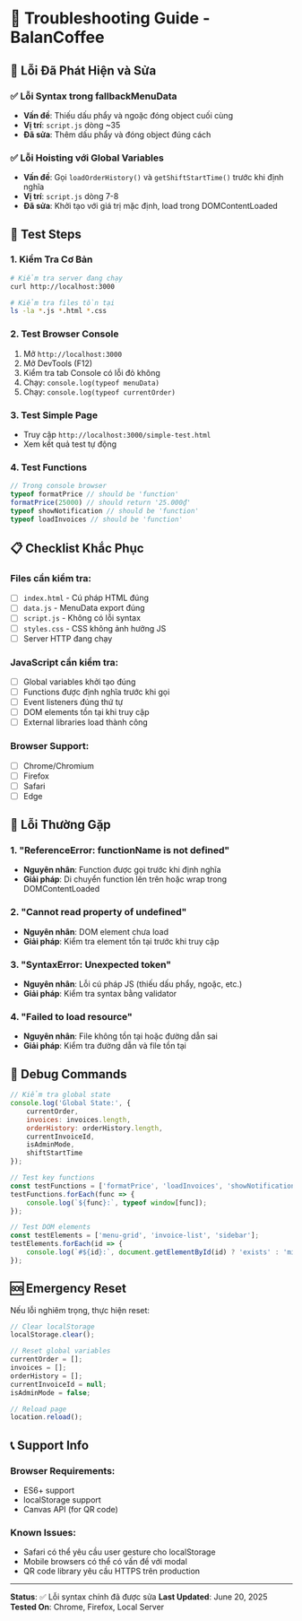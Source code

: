 # 🔧 Troubleshooting Guide - BalanCoffee

## 🐛 Lỗi Đã Phát Hiện và Sửa

### ✅ **Lỗi Syntax trong fallbackMenuData**
- **Vấn đề**: Thiếu dấu phẩy và ngoặc đóng object cuối cùng
- **Vị trí**: `script.js` dòng ~35
- **Đã sửa**: Thêm dấu phẩy và đóng object đúng cách

### ✅ **Lỗi Hoisting với Global Variables** 
- **Vấn đề**: Gọi `loadOrderHistory()` và `getShiftStartTime()` trước khi định nghĩa
- **Vị trí**: `script.js` dòng 7-8
- **Đã sửa**: Khởi tạo với giá trị mặc định, load trong DOMContentLoaded

## 🧪 Test Steps

### 1. Kiểm Tra Cơ Bản
```bash
# Kiểm tra server đang chạy
curl http://localhost:3000

# Kiểm tra files tồn tại
ls -la *.js *.html *.css
```

### 2. Test Browser Console
1. Mở `http://localhost:3000`
2. Mở DevTools (F12)
3. Kiểm tra tab Console có lỗi đỏ không
4. Chạy: `console.log(typeof menuData)`
5. Chạy: `console.log(typeof currentOrder)`

### 3. Test Simple Page
- Truy cập `http://localhost:3000/simple-test.html`
- Xem kết quả test tự động

### 4. Test Functions
```javascript
// Trong console browser
typeof formatPrice // should be 'function'
formatPrice(25000) // should return '25.000₫'
typeof showNotification // should be 'function'
typeof loadInvoices // should be 'function'
```

## 📋 Checklist Khắc Phục

### Files cần kiểm tra:
- [ ] `index.html` - Cú pháp HTML đúng
- [ ] `data.js` - MenuData export đúng
- [ ] `script.js` - Không có lỗi syntax
- [ ] `styles.css` - CSS không ảnh hưởng JS
- [ ] Server HTTP đang chạy

### JavaScript cần kiểm tra:
- [ ] Global variables khởi tạo đúng
- [ ] Functions được định nghĩa trước khi gọi
- [ ] Event listeners đúng thứ tự
- [ ] DOM elements tồn tại khi truy cập
- [ ] External libraries load thành công

### Browser Support:
- [ ] Chrome/Chromium
- [ ] Firefox
- [ ] Safari
- [ ] Edge

## 🚨 Lỗi Thường Gặp

### 1. "ReferenceError: functionName is not defined"
- **Nguyên nhân**: Function được gọi trước khi định nghĩa
- **Giải pháp**: Di chuyển function lên trên hoặc wrap trong DOMContentLoaded

### 2. "Cannot read property of undefined"
- **Nguyên nhân**: DOM element chưa load
- **Giải pháp**: Kiểm tra element tồn tại trước khi truy cập

### 3. "SyntaxError: Unexpected token"
- **Nguyên nhân**: Lỗi cú pháp JS (thiếu dấu phẩy, ngoặc, etc.)
- **Giải pháp**: Kiểm tra syntax bằng validator

### 4. "Failed to load resource"
- **Nguyên nhân**: File không tồn tại hoặc đường dẫn sai
- **Giải pháp**: Kiểm tra đường dẫn và file tồn tại

## 🔧 Debug Commands

```javascript
// Kiểm tra global state
console.log('Global State:', {
    currentOrder,
    invoices: invoices.length,
    orderHistory: orderHistory.length,
    currentInvoiceId,
    isAdminMode,
    shiftStartTime
});

// Test key functions
const testFunctions = ['formatPrice', 'loadInvoices', 'showNotification'];
testFunctions.forEach(func => {
    console.log(`${func}:`, typeof window[func]);
});

// Test DOM elements
const testElements = ['menu-grid', 'invoice-list', 'sidebar'];
testElements.forEach(id => {
    console.log(`#${id}:`, document.getElementById(id) ? 'exists' : 'missing');
});
```

## 🆘 Emergency Reset

Nếu lỗi nghiêm trọng, thực hiện reset:

```javascript
// Clear localStorage
localStorage.clear();

// Reset global variables
currentOrder = [];
invoices = [];
orderHistory = [];
currentInvoiceId = null;
isAdminMode = false;

// Reload page
location.reload();
```

## 📞 Support Info

### Browser Requirements:
- ES6+ support
- localStorage support
- Canvas API (for QR code)

### Known Issues:
- Safari có thể yêu cầu user gesture cho localStorage
- Mobile browsers có thể có vấn đề với modal
- QR code library yêu cầu HTTPS trên production

---

**Status**: ✅ Lỗi syntax chính đã được sửa
**Last Updated**: June 20, 2025
**Tested On**: Chrome, Firefox, Local Server

